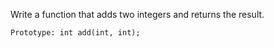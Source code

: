 Write a function that adds two integers and returns the result.

    Prototype: int add(int, int);

